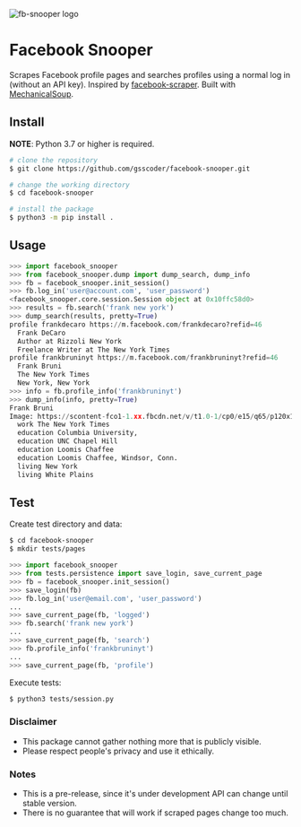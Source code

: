 ![fb-snooper logo](https://user-images.githubusercontent.com/1194228/69556500-1ab03f00-0fa5-11ea-867a-c4c897ea17ff.png)

# Facebook Snooper

Scrapes Facebook profile pages and searches profiles using a normal log in (without an API key). Inspired by [facebook-scraper](https://github.com/kevinzg/facebook-scraper). Built with [MechanicalSoup](https://github.com/MechanicalSoup/MechanicalSoup).

## Install
**NOTE**: Python 3.7 or higher is required.
```sh
# clone the repository
$ git clone https://github.com/gsscoder/facebook-snooper.git

# change the working directory
$ cd facebook-snooper

# install the package
$ python3 -m pip install .
```

## Usage
```python
>>> import facebook_snooper
>>> from facebook_snooper.dump import dump_search, dump_info
>>> fb = facebook_snooper.init_session()
>>> fb.log_in('user@account.com', 'user_password')
<facebook_snooper.core.session.Session object at 0x10ffc58d0>
>>> results = fb.search('frank new york')
>>> dump_search(results, pretty=True)
profile frankdecaro https://m.facebook.com/frankdecaro?refid=46
  Frank DeCaro
  Author at Rizzoli New York
  Freelance Writer at The New York Times
profile frankbruninyt https://m.facebook.com/frankbruninyt?refid=46
  Frank Bruni
  The New York Times
  New York, New York
>>> info = fb.profile_info('frankbruninyt')
>>> dump_info(info, pretty=True)
Frank Bruni
Image: https://scontent-fco1-1.xx.fbcdn.net/v/t1.0-1/cp0/e15/q65/p120x120/49...
  work The New York Times
  education Columbia University,
  education UNC Chapel Hill
  education Loomis Chaffee
  education Loomis Chaffee, Windsor, Conn.
  living New York
  living White Plains
```

## Test
Create test directory and data:
```sh
$ cd facebook-snooper
$ mkdir tests/pages
```
```python
>>> import facebook_snooper 
>>> from tests.persistence import save_login, save_current_page
>>> fb = facebook_snooper.init_session()
>>> save_login(fb)
>>> fb.log_in('user@email.com', 'user_password')
...
>>> save_current_page(fb, 'logged')
>>> fb.search('frank new york')
...
>>> save_current_page(fb, 'search')
>>> fb.profile_info('frankbruninyt')
...
>>> save_current_page(fb, 'profile')

```
Execute tests:
```sh
$ python3 tests/session.py
```

### Disclaimer
- This package cannot gather nothing more that is publicly visible.
- Please respect people's privacy and use it ethically.

### Notes
- This is a pre-release, since it's under development API can change until stable version.
- There is no guarantee that will work if scraped pages change too much.
